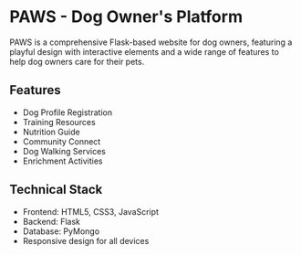 # PAWS - Dog Owner's Platform

PAWS is a comprehensive Flask-based website for dog owners, featuring a playful design with interactive elements and a wide range of features to help dog owners care for their pets.

## Features

- Dog Profile Registration
- Training Resources
- Nutrition Guide
- Community Connect
- Dog Walking Services
- Enrichment Activities

## Technical Stack

- Frontend: HTML5, CSS3, JavaScript
- Backend: Flask
- Database: PyMongo
- Responsive design for all devices

